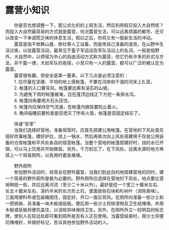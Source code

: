 # 露营小知识  

&emsp;&emsp;你是否也想调整一下，那公式化的的上班生活，然后利用假日投入大自然呢？而投入大自然最简易的方式就是露营，何况露营生活，可以远离烦嚣的都市，还可以改变一下单调而乏味的休息生活，假曰之后，你将又有一股新生活的冲动。  
&emsp;&emsp;露营是指不依赖山屋、旅社等人工设备，而是用自己准备的道具，在山野中生活过夜。以往露营活动，最常见于童子军运动及军队活动上的名词，一般是指野外，大自然中，以停宿为中心的自由活动方式称为露营，但它仍有许多的形式与方法，非千篇一律，大如军队的夜宿，小至只有一人的露营，都可以广泛的被认定为露营。  
&emsp;&emsp;露营很有趣，但安全是第一要素，以下几点是必须注意的：  
&emsp;&emsp;1. 应尽量在坚硬、平坦的地上搭帐篷，不要在河岸和干涸的河床上扎营。  
&emsp;&emsp;2. 帐篷的入口要背风，帐篷要远离有滚石的山坡。  
&emsp;&emsp;3. 为避免下雨时帐篷被淹，应在篷顶边线正下方挖一条排水沟。  
&emsp;&emsp;4. 帐篷四角要用大石头压住。  
&emsp;&emsp;5. 帐篷内应保持空气流通，在帐篷内做饭要防止着火。  
&emsp;&emsp;6. 晚间临睡前要检查是否熄灭了所有火苗，帐篷是否固定结实了。  
  
&emsp;&emsp;快速“安家”  
&emsp;&emsp;当我们选择好营地，准备宿营时，应首先搭建公用帐篷。在营地的下风处首先搭好炊事帐篷，建好炉灶，烧上一锅水，然后再依次向上风处搭建用于存放公用装备的仓库帐篷和平共处各自的宿营帐篷。当整个营地的帐篷搭建好时，烧的水已开锅，可以马上饮用并开始做饭。另外，千万别忘了，在下风处，远离水源的地方再搭上一个简易厕所，以免用时着急难堪。  
  
&emsp;&emsp;野外厕所  
&emsp;&emsp;参加野外活动时，经常会在野外露营，当我们到达目的地搭建营地的同时，建一个简易的野外厕所是极为必要的。野外厕所应选择在营地的下风处，地点要比营地稍低一些，并应远离河流（至少二十米以外）。最好是挖一个宽三十厘米左右、长五十厘米左右、深约半米的长方形土坑，里面放些石块和杉树叶（消除臭味）。三面用塑料布或包装箱围住，固定好，开口一面应背风。在厕所内准备一些沙土和一把铁锹，另准备一块木板或纸板。便后用一些沙土将排泄物及卫生纸掩埋，并用木板或纸板将便坑盖住，以消除异味保持卫生。另外，在厕所外立一较明显的标志牌，使别人在较远处即可看到厕所是否有人正在使用。当露营结束时，用沙土将便坑掩埋好，并做好标记，告诉其他参加野外活动的人。